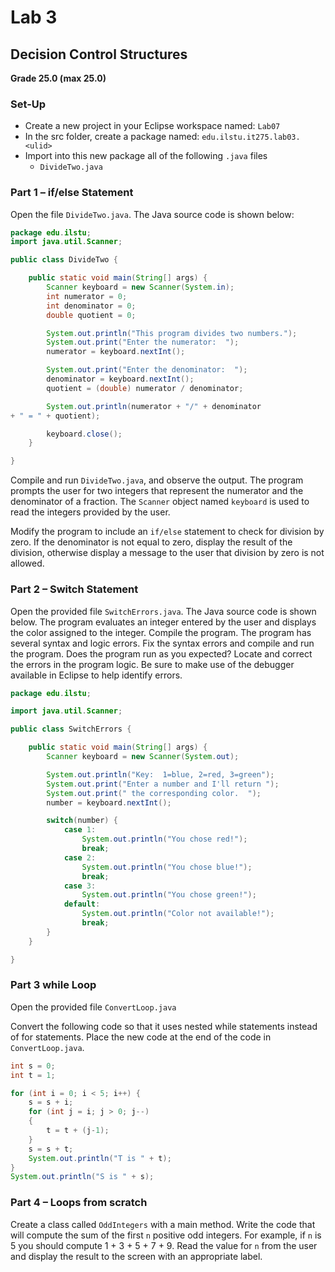 # Lab 3
## Decision Control Structures

**Grade	25.0 (max 25.0)**

### Set-Up
* Create a new project in your Eclipse workspace named:  `Lab07`
* In the src folder, create a package named:  `edu.ilstu.it275.lab03.<ulid>`
* Import into this new package all of the following `.java` files
  - `DivideTwo.java`

### Part 1 – if/else Statement

Open the file `DivideTwo.java`.  The Java source code is shown below:

```java
package edu.ilstu;
import java.util.Scanner;

public class DivideTwo {

    public static void main(String[] args) {
        Scanner keyboard = new Scanner(System.in);
        int numerator = 0;
        int denominator = 0;
        double quotient = 0;

        System.out.println("This program divides two numbers.");
        System.out.print("Enter the numerator:  ");
        numerator = keyboard.nextInt();

        System.out.print("Enter the denominator:  ");
        denominator = keyboard.nextInt();
        quotient = (double) numerator / denominator;

        System.out.println(numerator + "/" + denominator
+ " = " + quotient);

        keyboard.close();
    }

}
```

Compile and run `DivideTwo.java`, and observe the output.  The program prompts the user for two integers that represent the numerator and the denominator of a fraction.  The `Scanner` object named `keyboard` is used to read the integers provided by the user.

Modify the program to include an `if/else` statement to check for division by zero.  If the denominator is not equal to zero, display the result of the division, otherwise display a message to the user that division by zero is not allowed.

### Part 2 – Switch Statement

Open the provided file `SwitchErrors.java`.  The Java source code is shown below.  The program evaluates an integer entered by the user and displays the color assigned to the integer.  Compile the program.  The program has several syntax and logic errors.  Fix the syntax errors and compile and run the program.  Does the program run as you expected?  Locate and correct the errors in the program logic.  Be sure to make use of the debugger available in Eclipse to help identify errors.

```java
package edu.ilstu;

import java.util.Scanner;

public class SwitchErrors {

    public static void main(String[] args) {
        Scanner keyboard = new Scanner(System.out);

        System.out.println("Key:  1=blue, 2=red, 3=green");
        System.out.print("Enter a number and I'll return ");
        System.out.print(" the corresponding color.  ");
        number = keyboard.nextInt();

        switch(number) {
            case 1:
                System.out.println("You chose red!");
                break;
            case 2:
                System.out.println("You chose blue!");
                break;
            case 3:
                System.out.println("You chose green!");
            default:
                System.out.println("Color not available!");
                break;    
        }
    }

}
```

### Part 3 while Loop
Open the provided file `ConvertLoop.java`

Convert the following code so that it uses nested while statements instead of for statements.  Place the new code at the end of the code in `ConvertLoop.java`.

```java
int s = 0;
int t = 1;

for (int i = 0; i < 5; i++) {
    s = s + i;
    for (int j = i; j > 0; j--)
    {
        t = t + (j-1);
    }
    s = s + t;
    System.out.println("T is " + t);
}
System.out.println("S is " + s);
```

### Part 4 – Loops from scratch

Create a class called `OddIntegers` with a main method.  Write the code that will compute the sum of the first `n` positive odd integers.  For example, if `n` is 5 you should compute 1 + 3 + 5 + 7 + 9.  Read the value for `n` from the user and display the result to the screen with an appropriate label.

